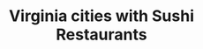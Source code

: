 ---
layout: state
title: Virginia cities with Sushi Restaurants
permalink: /virginia/
stateAbbr: VA
stateName: Virginia
place_type: Sushi Restaurant
---